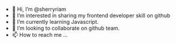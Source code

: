 - 👋 Hi, I’m @sherryriam
- 👀 I’m interested in sharing my frontend developer skill on github
- 🌱 I’m currently learning Javascript.
- 💞️ I’m looking to collaborate on github team.
- 📫 How to reach me ...

<!---
sherryriam/sherryriam is a ✨ special ✨ repository because its `README.md` (this file) appears on your GitHub profile.
You can click the Preview link to take a look at your changes.
--->
